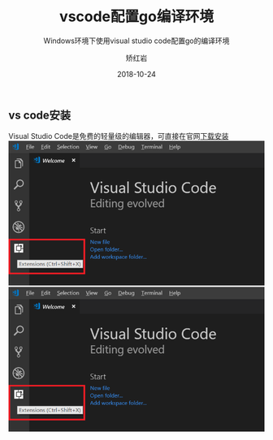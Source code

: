 ﻿---
layout:     post
title:      vscode配置go编译环境
subtitle:   Windows环境下使用visual studio code配置go的编译环境
date:       2018-10-24
author:     矫红岩
header-img: img/post-bg-go.jpg
catalog: true
tags:
    - Go
---

## vs code安装
Visual Studio Code是免费的轻量级的编辑器，可直接在官网[下载安装](https://code.visualstudio.com/Download)
![image](https://github.com/HongyanJiao/HongyanJiao.github.io/blob/master/img/vs-code.png)
![image2](https://github.com/HongyanJiao/HongyanJiao.github.io/blob/master/img/vs-code.png?raw=true)





